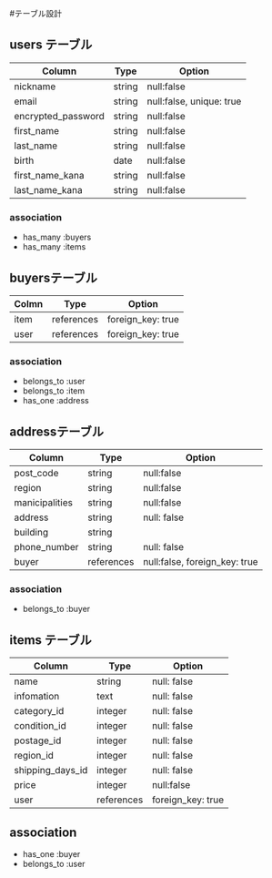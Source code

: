 #テーブル設計
## users テーブル
| Column             | Type     | Option                    |
| -------            | ------   |  ------                   |
| nickname           | string   | null:false                |
| email              | string   | null:false,  unique: true |
| encrypted_password | string   | null:false                |
| first_name         | string   | null:false                |
| last_name          | string   | null:false                |
| birth              | date     | null:false                | 
| first_name_kana    | string   | null:false                |
| last_name_kana     | string   | null:false                |

### association
- has_many :buyers
- has_many :items

## buyersテーブル
| Colmn    | Type       | Option               |
| ------   | -----      | ------               |
| item     | references | foreign_key: true    |
| user     | references | foreign_key: true    |



### association

- belongs_to :user
- belongs_to :item
- has_one :address



## addressテーブル

| Column         | Type       | Option                        |
| -----          | ----       |  ------                       |
| post_code      | string     | null:false                    |
| region         | string     | null:false                    |
| manicipalities | string     | null:false                    |
| address        | string     | null: false                   | 
| building       | string     |                               | 
| phone_number   | string     | null: false                   |
| buyer          | references | null:false, foreign_key: true |

### association

- belongs_to :buyer

## items テーブル

| Column           | Type        | Option            |
| ------           | -----       | ------            |
| name             | string      | null: false       |
| infomation       | text        | null: false       |
| category_id      | integer     | null: false       |  
| condition_id     | integer     | null: false       | 
| postage_id       | integer     | null: false       | 
| region_id        | integer     | null: false       | 
| shipping_days_id | integer     | null: false       |
| price            | integer     | null:false        |
| user             | references  | foreign_key: true | 

## association

- has_one :buyer
- belongs_to :user